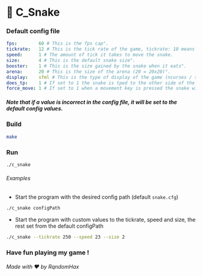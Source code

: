 # 🐍 C_Snake

### Default config file
```yml
fps:        60 # This is the fps cap".
tickrate:   12 # This is the tick rate of the game, tickrate: 10 means 10 ticks per second.
speed:      1 # The amount of tick it takes to move the snake.
size:       4 # This is the default snake size".
booster:    1 # This is the size gained by the snake when it eats".
arena:      20 # This is the size of the arena (20 = 20x20)".
display:    sfml # This is the type of display of the game (ncurses / sfml)).
does_tp:    1 # If set to 1 the snake is tped to the other side of the map when going through a wall, else (0) it dies.
force_move: 1 # If set to 1 when a movement key is pressed the snake will move next turn.
```

##### Note that if a value is incorrect in the config file, it will be set to the default config values.

### Build

```bash
make
```

### Run

```bash
./c_snake
```

###### Examples

- Start the program with the desired config path (default `snake.cfg`)
```bash
./c_snake configPath
```

- Start the program with custom values to the tickrate, speed and size, the rest set from the default configPath
```bash
./c_snake --tickrate 250 --speed 23 --size 2
```

### Have fun playing my game !

###### Made with ❤️ by RqndomHax